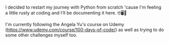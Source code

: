 I decided to restart my journey with Python from scratch 'cause I'm feeling a little rusty at coding and I'll be documenting it here. 🤓🖥️🐍

I'm currently following the Angela Yu's course on Udemy (https://www.udemy.com/course/100-days-of-code/) as well as trying to do some other challenges myself too.
